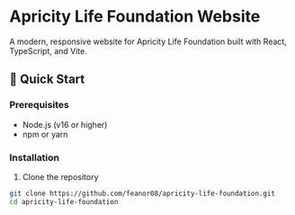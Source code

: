 # Apricity Life Foundation Website

A modern, responsive website for Apricity Life Foundation built with React, TypeScript, and Vite.

## 🚀 Quick Start

### Prerequisites
- Node.js (v16 or higher)
- npm or yarn

### Installation

1. Clone the repository
```bash
git clone https://github.com/feanor08/apricity-life-foundation.git
cd apricity-life-foundation